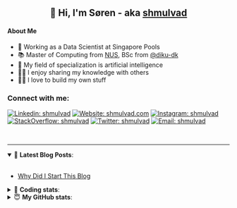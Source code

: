 <h2 align="center">
	👋 Hi, I'm Søren - aka <a href="https://shmulvad.com">shmulvad</a>
</h2>

#### About Me
- 🤖 Working as a Data Scientist at Singapore Pools
- 📚 Master of Computing from [NUS], BSc from [@diku-dk]
- 🧠 My field of specialization is artificial intelligence
- 👨‍🏫 I enjoy sharing my knowledge with others
- 👨‍💻 I love to build my own stuff

### Connect with me:

[![Linkedin: shmulvad](https://img.shields.io/badge/shmulvad-blue?style=flat&logo=Linkedin&logoColor=white)][linkedin]
[![Website: shmulvad.com](https://img.shields.io/badge/shmulvad.com-47CCCC?&style=flat&logo=Google-Chrome&logoColor=white)][website]
[![Instagram: shmulvad](https://img.shields.io/badge/-@shmulvad-purple?style=flat&logo=Instagram&logoColor=white)][instagram]
[![StackOverflow: shmulvad](https://img.shields.io/badge/shmulvad-FE7A16?style=flat&logo=stack-overflow&logoColor=white)][stackOverflow]
[![Twitter: shmulvad](https://img.shields.io/badge/@shmulvad-1ca0f1?style=flat&logo=twitter&logoColor=white)][twitter]
[![Email: shmulvad](https://img.shields.io/badge/shmulvad-D14836?style=flat&logo=gmail&logoColor=white)][mail]

<br />

---

<details open>
 <summary>📕 <b>Latest Blog Posts</b>: </summary>

<br>

<!-- BLOG-POST-LIST:START -->
- [Why Did I Start This Blog](https://shmulvad.com/blog/why-did-start-this-blog)
<!-- BLOG-POST-LIST:END -->

</details>

<!-- --- -->

<details>
 <summary>🤖 <b>Coding stats</b>: </summary>

<br>

NOTE: Doesn't track coding at work or work done in environments such as Jupyter Notebooks.

<!--START_SECTION:waka-->
![Code Time](http://img.shields.io/badge/Code%20Time-2%2C703%20hrs%206%20mins-blue)

**I'm a Night 🦉** 

```text
🌞 Morning                501 commits         ██░░░░░░░░░░░░░░░░░░░░░░░   08.37 % 
🌆 Daytime                1618 commits        ███████░░░░░░░░░░░░░░░░░░   27.02 % 
🌃 Evening                2401 commits        ██████████░░░░░░░░░░░░░░░   40.09 % 
🌙 Night                  1469 commits        ██████░░░░░░░░░░░░░░░░░░░   24.53 % 
```


📊 **This Week I Spent My Time On** 

```text
💬 Programming Languages: 
Python                   4 hrs 52 mins       ███████░░░░░░░░░░░░░░░░░░   29.39 % 
TypeScript               4 hrs 42 mins       ███████░░░░░░░░░░░░░░░░░░   28.42 % 
Other                    4 hrs 21 mins       ███████░░░░░░░░░░░░░░░░░░   26.34 % 
JSON                     1 hr 43 mins        ███░░░░░░░░░░░░░░░░░░░░░░   10.37 % 
CSV                      14 mins             ░░░░░░░░░░░░░░░░░░░░░░░░░   01.50 % 

🔥 Editors: 
VS Code                  11 hrs 56 mins      ██████████████████░░░░░░░   72.11 % 
Zsh                      4 hrs 21 mins       ███████░░░░░░░░░░░░░░░░░░   26.31 % 
Sublime Text             15 mins             ░░░░░░░░░░░░░░░░░░░░░░░░░   01.58 % 

🐱‍💻 Projects: 
km24-core                16 hrs 5 mins       ████████████████████████░   97.15 % 
Terminal                 10 mins             ░░░░░░░░░░░░░░░░░░░░░░░░░   01.08 % 
Unknown Project          8 mins              ░░░░░░░░░░░░░░░░░░░░░░░░░   00.86 % 
.zshrc-config            8 mins              ░░░░░░░░░░░░░░░░░░░░░░░░░   00.82 % 
hit-locator              0 secs              ░░░░░░░░░░░░░░░░░░░░░░░░░   00.09 % 
```


 Last Updated on 15/08/2024 18:45:51 UTC
<!--END_SECTION:waka-->

</details>

<!-- --- -->

<details>
 <summary>😇 <b>My GitHub stats</b>: </summary>

<br>

<img align="left" alt="shmulvad's Github Stats" src="https://github-readme-stats.vercel.app/api?username=shmulvad&show_icons=true&hide_border=true" />

</details>



[website]: https://shmulvad.com
[twitter]: https://twitter.com/shmulvad
[linkedin]: https://linkedin.com/in/shmulvad
[instagram]: https://instagram.com/shmulvad
[stackOverflow]: https://stackoverflow.com/users/9248793/shmulvad
[mail]: mailto:shmulvad@gmail.com
[@diku-dk]: https://github.com/diku-dk
[github]: https://github.com/shmulvad
[NUS]: https://www.nus.edu.sg